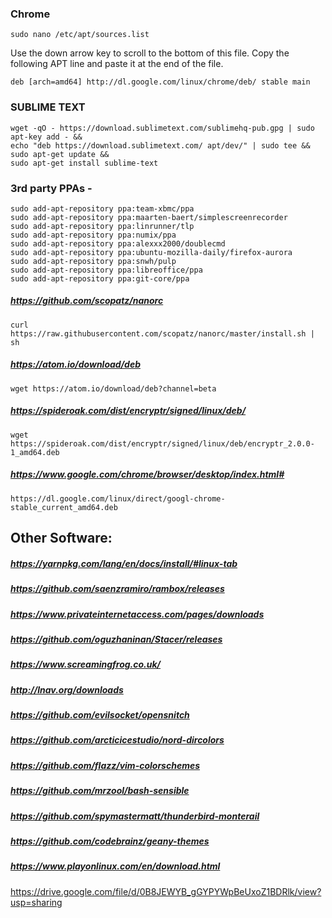 ### Chrome

`sudo nano /etc/apt/sources.list`

Use the down arrow key to scroll to the bottom of this file. Copy the following APT line and paste it at the end of the file.

`deb [arch=amd64] http://dl.google.com/linux/chrome/deb/ stable main`

### SUBLIME TEXT

```
wget -qO - https://download.sublimetext.com/sublimehq-pub.gpg | sudo apt-key add - &&
echo "deb https://download.sublimetext.com/ apt/dev/" | sudo tee &&
sudo apt-get update &&
sudo apt-get install sublime-text
```

### 3rd party PPAs - 

```
sudo add-apt-repository ppa:team-xbmc/ppa
sudo add-apt-repository ppa:maarten-baert/simplescreenrecorder
sudo add-apt-repository ppa:linrunner/tlp
sudo add-apt-repository ppa:numix/ppa
sudo add-apt-repository ppa:alexxx2000/doublecmd
sudo add-apt-repository ppa:ubuntu-mozilla-daily/firefox-aurora
sudo add-apt-repository ppa:snwh/pulp
sudo add-apt-repository ppa:libreoffice/ppa
sudo add-apt-repository ppa:git-core/ppa
```


##### https://github.com/scopatz/nanorc

`curl https://raw.githubusercontent.com/scopatz/nanorc/master/install.sh | sh`

##### https://atom.io/download/deb

`wget https://atom.io/download/deb?channel=beta`

##### https://spideroak.com/dist/encryptr/signed/linux/deb/

`wget https://spideroak.com/dist/encryptr/signed/linux/deb/encryptr_2.0.0-1_amd64.deb`

##### https://www.google.com/chrome/browser/desktop/index.html#

`https://dl.google.com/linux/direct/googl-chrome-stable_current_amd64.deb`

## Other Software:

##### https://yarnpkg.com/lang/en/docs/install/#linux-tab
##### https://github.com/saenzramiro/rambox/releases 
##### https://www.privateinternetaccess.com/pages/downloads 
##### https://github.com/oguzhaninan/Stacer/releases 
##### https://www.screamingfrog.co.uk/ 
##### http://lnav.org/downloads 
##### https://github.com/evilsocket/opensnitch 
##### https://github.com/arcticicestudio/nord-dircolors 
##### https://github.com/flazz/vim-colorschemes 
##### https://github.com/mrzool/bash-sensible 
##### https://github.com/spymastermatt/thunderbird-monterail 
##### https://github.com/codebrainz/geany-themes 
##### https://www.playonlinux.com/en/download.html

https://drive.google.com/file/d/0B8JEWYB_gGYPYWpBeUxoZ1BDRlk/view?usp=sharing
